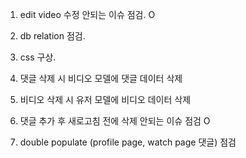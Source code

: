 1. edit video 수정 안되는 이슈 점검. O
2. db relation 점검.
3. css 구상.

4. 댓글 삭제 시 비디오 모델에 댓글 데이터 삭제
5. 비디오 삭제 시 유저 모델에 비디오 데이터 삭제
6. 댓글 추가 후 새로고침 전에 삭제 안되는 이슈 점검 O
7. double populate (profile page, watch page 댓글) 점검
